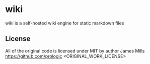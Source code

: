 # wiki

wiki is a self-hosted wiki engine for static markdown files

## License

All of the original code is licensed under MIT by author James Mills <https://github.com/prologic>
<ORIGINAL_WORK_LICENSE>

